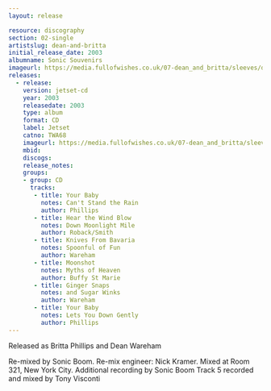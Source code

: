 ```yaml
---
layout: release

resource: discography
section: 02-single
artistslug: dean-and-britta
initial_release_date: 2003
albumname: Sonic Souvenirs
imageurl: https://media.fullofwishes.co.uk/07-dean_and_britta/sleeves/dab_sonic_souvenirs.jpg
releases:
  - release:
    version: jetset-cd
    year: 2003
    releasedate: 2003
    type: album
    format: CD
    label: Jetset
    catno: TWA68
    imageurl: https://media.fullofwishes.co.uk/07-dean_and_britta/sleeves/dab_sonic_souvenirs.jpg
    mbid:
    discogs:
    release_notes:
    groups:
    - group: CD
      tracks:
       - title: Your Baby
         notes: Can't Stand the Rain
         author: Phillips
       - title: Hear the Wind Blow
         notes: Down Moonlight Mile
         author: Roback/Smith
       - title: Knives From Bavaria
         notes: Spoonful of Fun
         author: Wareham
       - title: Moonshot
         notes: Myths of Heaven
         author: Buffy St Marie
       - title: Ginger Snaps
         notes: and Sugar Winks
         author: Wareham
       - title: Your Baby
         notes: Lets You Down Gently
         author: Phillips
---
```

Released as Britta Phillips and Dean Wareham

Re-mixed by Sonic Boom.
Re-mix engineer: Nick Kramer.
Mixed at Room 321, New York City.
Additional recording by Sonic Boom
Track 5 recorded and mixed by Tony Visconti
